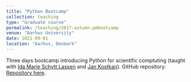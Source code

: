 ```yaml
---
title: "Python Bootcamp"
collection: teaching
type: "Graduate course"
permalink: /teaching/2017-autumn-pmbootcamp
venue: "Aarhus University"
date: 2021-09-01
location: "Aarhus, Denmark"
---
```

Three days bootcamp introducing Python for scientific comptuting (taught with [Ida Marie Schytt Lassen](https://idamariesl.github.io/online-cv/) and [Jan Kostkan](https://chcaa.io/#/about)). GitHub repository: [Repository here](https://github.com/CHCAA-EDUX/bootcamp-py-101).
